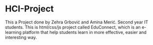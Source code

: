 # HCI-Project

This a Project done by Zehra Grbović and Amina Merić. Second year IT students. This is html/css/js project called EduConnect, which is an e-learning platform that help students learn in more effective, easier and interesting way.
